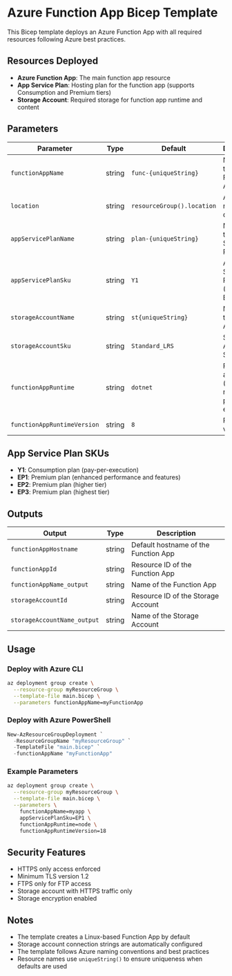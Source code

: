 # Azure Function App Bicep Template

This Bicep template deploys an Azure Function App with all required resources following Azure best practices.

## Resources Deployed

- **Azure Function App**: The main function app resource
- **App Service Plan**: Hosting plan for the function app (supports Consumption and Premium tiers)
- **Storage Account**: Required storage for function app runtime and content

## Parameters

| Parameter | Type | Default | Description |
|-----------|------|---------|-------------|
| `functionAppName` | string | `func-{uniqueString}` | Name of the Function App |
| `location` | string | `resourceGroup().location` | Azure region for deployment |
| `appServicePlanName` | string | `plan-{uniqueString}` | Name of the App Service Plan |
| `appServicePlanSku` | string | `Y1` | App Service Plan SKU (Y1, EP1, EP2, EP3) |
| `storageAccountName` | string | `st{uniqueString}` | Name of the Storage Account |
| `storageAccountSku` | string | `Standard_LRS` | Storage Account SKU |
| `functionAppRuntime` | string | `dotnet` | Function app runtime (dotnet, node, python, etc.) |
| `functionAppRuntimeVersion` | string | `8` | Runtime version |

## App Service Plan SKUs

- **Y1**: Consumption plan (pay-per-execution)
- **EP1**: Premium plan (enhanced performance and features)
- **EP2**: Premium plan (higher tier)
- **EP3**: Premium plan (highest tier)

## Outputs

| Output | Type | Description |
|--------|------|-------------|
| `functionAppHostname` | string | Default hostname of the Function App |
| `functionAppId` | string | Resource ID of the Function App |
| `functionAppName_output` | string | Name of the Function App |
| `storageAccountId` | string | Resource ID of the Storage Account |
| `storageAccountName_output` | string | Name of the Storage Account |

## Usage

### Deploy with Azure CLI

```bash
az deployment group create \
  --resource-group myResourceGroup \
  --template-file main.bicep \
  --parameters functionAppName=myFunctionApp
```

### Deploy with Azure PowerShell

```powershell
New-AzResourceGroupDeployment `
  -ResourceGroupName "myResourceGroup" `
  -TemplateFile "main.bicep" `
  -functionAppName "myFunctionApp"
```

### Example Parameters

```bash
az deployment group create \
  --resource-group myResourceGroup \
  --template-file main.bicep \
  --parameters \
    functionAppName=myapp \
    appServicePlanSku=EP1 \
    functionAppRuntime=node \
    functionAppRuntimeVersion=18
```

## Security Features

- HTTPS only access enforced
- Minimum TLS version 1.2
- FTPS only for FTP access
- Storage account with HTTPS traffic only
- Storage encryption enabled

## Notes

- The template creates a Linux-based Function App by default
- Storage account connection strings are automatically configured
- The template follows Azure naming conventions and best practices
- Resource names use `uniqueString()` to ensure uniqueness when defaults are used